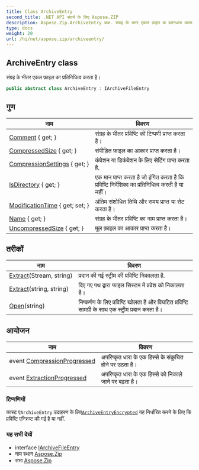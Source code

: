 ```yaml
---
title: Class ArchiveEntry
second_title: .NET API संदर्भ के लिए Aspose.ZIP
description: Aspose.Zip.ArchiveEntry कक्ष. संग्रह के भतर एकल फ़इल क प्रतनधत्व करत है
type: docs
weight: 20
url: /hi/net/aspose.zip/archiveentry/
---
```

## ArchiveEntry class

संग्रह के भीतर एकल फ़ाइल का प्रतिनिधित्व करता है।

```csharp
public abstract class ArchiveEntry : IArchiveFileEntry
```

## गुण

| नाम | विवरण |
| --- | --- |
| [Comment](../../aspose.zip/archiveentry/comment/) { get; } | संग्रह के भीतर प्रविष्टि की टिप्पणी प्राप्त करता है। |
| [CompressedSize](../../aspose.zip/archiveentry/compressedsize/) { get; } | संपीड़ित फ़ाइल का आकार प्राप्त करता है। |
| [CompressionSettings](../../aspose.zip/archiveentry/compressionsettings/) { get; } | कंप्रेशन या डिकंप्रेशन के लिए सेटिंग प्राप्त करता है. |
| [IsDirectory](../../aspose.zip/archiveentry/isdirectory/) { get; } | एक मान प्राप्त करता है जो इंगित करता है कि प्रविष्टि निर्देशिका का प्रतिनिधित्व करती है या नहीं। |
| [ModificationTime](../../aspose.zip/archiveentry/modificationtime/) { get; set; } | अंतिम संशोधित तिथि और समय प्राप्त या सेट करता है। |
| [Name](../../aspose.zip/archiveentry/name/) { get; } | संग्रह के भीतर प्रविष्टि का नाम प्राप्त करता है। |
| [UncompressedSize](../../aspose.zip/archiveentry/uncompressedsize/) { get; } | मूल फ़ाइल का आकार प्राप्त करता है। |

## तरीकों

| नाम | विवरण |
| --- | --- |
| [Extract](../../aspose.zip/archiveentry/extract/#extract_1)(Stream, string) | प्रदान की गई स्ट्रीम की प्रविष्टि निकालता है. |
| [Extract](../../aspose.zip/archiveentry/extract/#extract)(string, string) | दिए गए पथ द्वारा फाइल सिस्टम में प्रवेश को निकालता है। |
| [Open](../../aspose.zip/archiveentry/open/)(string) | निष्कर्षण के लिए प्रविष्टि खोलता है और विघटित प्रविष्टि सामग्री के साथ एक स्ट्रीम प्रदान करता है। |

## आयोजन

| नाम | विवरण |
| --- | --- |
| event [CompressionProgressed](../../aspose.zip/archiveentry/compressionprogressed/) | अपरिष्कृत धारा के एक हिस्से के संकुचित होने पर उठता है। |
| event [ExtractionProgressed](../../aspose.zip/archiveentry/extractionprogressed/) | अपरिष्कृत धारा के एक हिस्से को निकाले जाने पर बढ़ता है। |

### टिप्पणियों

कास्ट ए`ArchiveEntry` उदाहरण के लिए[`ArchiveEntryEncrypted`](../archiveentryencrypted/) यह निर्धारित करने के लिए कि प्रविष्टि एन्क्रिप्ट की गई है या नहीं.

### यह सभी देखें

* interface [IArchiveFileEntry](../iarchivefileentry/)
* नाम स्थान [Aspose.Zip](../../aspose.zip/)
* सभा [Aspose.Zip](../../)


